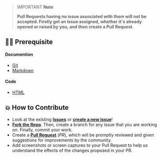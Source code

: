 > IMPORTANT **Note**
>
> **Pull Requests having no issue associated with them will not be accepted. Firstly get an issue assigned, whether it's already opened or raised by you, and then create a Pull Request.**

## 👨‍💻 Prerequisite

#### Documention 

- [Git](https://git-scm.com/) 
- [Markdown](https://www.markdownguide.org/basic-syntax/)

#### Code

- [HTML](https://www.w3schools.com/html/)

## 💥 How to Contribute

- Look at the existing [**Issues**](https://github.com/Pradumnasaraf/open-source-with-pradumna/issues) or [**create a new issue**](https://github.com/Pradumnasaraf/open-source-with-pradumna/issues/new/choose)!
- [**Fork the Repo**](https://github.com/Pradumnasaraf/open-source-with-pradumna/fork). Then, create a branch for any issue that you are working on. Finally, commit your work.
- Create a **[Pull Request](https://github.com/Pradumnasaraf/open-source-with-pradumna/compare)** (_PR_), which will be promptly reviewed and given suggestions for improvements by the community.
- Add screenshots or screen captures to your Pull Request to help us understand the effects of the changes proposed in your PR.
